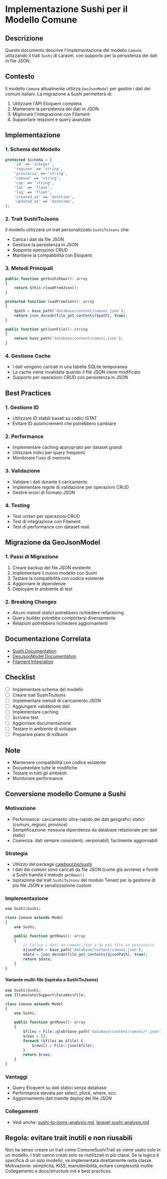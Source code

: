 # Implementazione Sushi per il Modello Comune

## Descrizione
Questo documento descrive l'implementazione del modello `Comune` utilizzando il trait `Sushi` di Laravel, con supporto per la persistenza dei dati in file JSON.

## Contesto
Il modello `Comune` attualmente utilizza `GeoJsonModel` per gestire i dati dei comuni italiani. La migrazione a Sushi permetterà di:
1. Utilizzare l'API Eloquent completa
2. Mantenere la persistenza dei dati in JSON
3. Migliorare l'integrazione con Filament
4. Supportare relazioni e query avanzate

## Implementazione

### 1. Schema del Modello
```php
protected $schema = [
    'id' => 'integer',
    'regione' => 'string',
    'provincia' => 'string',
    'comune' => 'string',
    'cap' => 'string',
    'lat' => 'float',
    'lng' => 'float',
    'created_at' => 'datetime',
    'updated_at' => 'datetime',
];
```

### 2. Trait SushiToJsons
Il modello utilizzerà un trait personalizzato `SushiToJsons` che:
- Carica i dati da file JSON
- Gestisce la persistenza in JSON
- Supporta operazioni CRUD
- Mantiene la compatibilità con Eloquent

### 3. Metodi Principali
```php
public function getSushiRows(): array
{
    return $this->loadFromJson();
}

protected function loadFromJson(): array
{
    $path = base_path('database/content/comuni.json');
    return json_decode(file_get_contents($path), true);
}

public function getJsonFile(): string
{
    return base_path('database/content/comuni.json');
}
```

### 4. Gestione Cache
- I dati vengono caricati in una tabella SQLite temporanea
- La cache viene invalidata quando il file JSON viene modificato
- Supporto per operazioni CRUD con persistenza in JSON

## Best Practices

### 1. Gestione ID
- Utilizzare ID stabili basati su codici ISTAT
- Evitare ID autoincrement che potrebbero cambiare

### 2. Performance
- Implementare caching appropriato per dataset grandi
- Utilizzare indici per query frequenti
- Monitorare l'uso di memoria

### 3. Validazione
- Validare i dati durante il caricamento
- Implementare regole di validazione per operazioni CRUD
- Gestire errori di formato JSON

### 4. Testing
- Test unitari per operazioni CRUD
- Test di integrazione con Filament
- Test di performance con dataset reali

## Migrazione da GeoJsonModel

### 1. Passi di Migrazione
1. Creare backup del file JSON esistente
2. Implementare il nuovo modello con Sushi
3. Testare la compatibilità con codice esistente
4. Aggiornare le dipendenze
5. Deployare in ambiente di test

### 2. Breaking Changes
- Alcuni metodi statici potrebbero richiedere refactoring
- Query builder potrebbe comportarsi diversamente
- Relazioni potrebbero richiedere aggiornamenti

## Documentazione Correlata
- [Sushi Documentation](https://github.com/calebporzio/sushi)
- [GeoJsonModel Documentation](geo-json-model.md)
- [Filament Integration](filament-integration.md)

## Checklist
- [ ] Implementare schema del modello
- [ ] Creare trait SushiToJsons
- [ ] Implementare metodi di caricamento JSON
- [ ] Aggiungere validazione dati
- [ ] Implementare caching
- [ ] Scrivere test
- [ ] Aggiornare documentazione
- [ ] Testare in ambiente di sviluppo
- [ ] Preparare piano di rollback

## Note
- Mantenere compatibilità con codice esistente
- Documentare tutte le modifiche
- Testare in tutti gli ambienti
- Monitorare performance

## Conversione modello Comune a Sushi

### Motivazione
- Performance: caricamento ultra-rapido dei dati geografici statici (comuni, regioni, province)
- Semplificazione: nessuna dipendenza da database relazionale per dati statici
- Coerenza: dati sempre consistenti, versionabili, facilmente aggiornabili

### Strategia
- Utilizzo del package [calebporzio/sushi](https://github.com/calebporzio/sushi)
- I dati dei comuni sono caricati da file JSON (come già avviene) e forniti a Sushi tramite il metodo `getRows()`
- Ispirazione dal trait `SushiToJsons` del modulo Tenant per la gestione di più file JSON e serializzazione custom

### Implementazione

```php
use Sushi\Sushi;

class Comune extends Model
{
    use Sushi;

    public function getRows(): array
    {
        // Carica i dati da comuni.json o da più file se necessario
        $jsonPath = base_path('database/content/comuni.json');
        $data = json_decode(file_get_contents($jsonPath), true);
        return $data;
    }
}
```

#### Variante multi-file (ispirata a SushiToJsons)

```php
use Sushi\Sushi;
use Illuminate\Support\Facades\File;

class Comune extends Model
{
    use Sushi;

    public function getRows(): array
    {
        $files = File::glob(base_path('database/content/comuni/*.json'));
        $rows = [];
        foreach ($files as $file) {
            $rows[] = File::json($file);
        }
        return $rows;
    }
}
```

### Vantaggi
- Query Eloquent su dati statici senza database
- Performance elevata per select, pluck, where, ecc.
- Aggiornamento dati tramite deploy dei file JSON

### Collegamenti
- Vedi anche: [sushi-to-jsons-analysis.md](sushi-to-jsons-analysis.md), [laravel-sushi-analysis.md](laravel-sushi-analysis.md)

## Regola: evitare trait inutili e non riusabili
Non ha senso creare un trait come ComuneSushiTrait se viene usato solo in un modello. I trait vanno creati solo se riutilizzati in più classi. Se la logica è specifica di un solo modello, va implementata direttamente nella classe. Motivazione: semplicità, KISS, manutenibilità, evitare complessità inutile. Collegamento a docs/structure.md e best practices.
